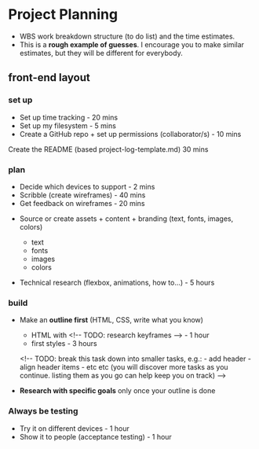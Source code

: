 # Project Planning

- WBS work breakdown structure (to do list) and the time estimates.
- This is a **rough example of guesses**. I encourage you to make similar estimates, but they will be different for everybody.

## front-end layout

### set up

- Set up time tracking - 20 mins
- Set up my filesystem - 5 mins
- Create a GitHub repo + set up permissions (collaborator/s) - 10 mins

Create the README (based project-log-template.md) 30 mins

### plan

- Decide which devices to support - 2 mins
- Scribble (create wireframes) - 40 mins
- Get feedback on wireframes - 20 mins

* Source or create assets + content + branding (text, fonts, images, colors)
    - text
    - fonts
    - images
    - colors

* Technical research (flexbox, animations, how to...) - 5 hours

### build

- Make an **outline first** (HTML, CSS, write what you know)
    - HTML with &lt;!-- TODO: research keyframes --&gt; - 1 hour
    - first styles - 3 hours

    &lt;!--
        TODO: break this task down into smaller tasks, e.g.:
        - add header
        - align header items
        - etc etc (you will discover more tasks as you continue. listing them as you go can help keep you on track)
    --&gt;

- **Research with specific goals** only once your outline is done

### Always be testing

- Try it on different devices - 1 hour
- Show it to people (acceptance testing) - 1 hour